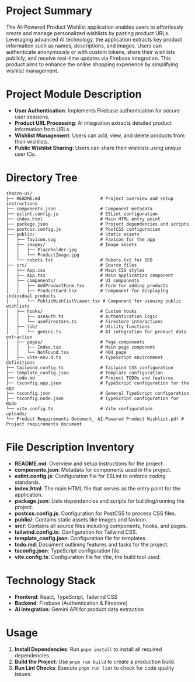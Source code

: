# Project Summary
The AI-Powered Product Wishlist application enables users to effortlessly create and manage personalized wishlists by pasting product URLs. Leveraging advanced AI technology, the application extracts key product information such as names, descriptions, and images. Users can authenticate anonymously or with custom tokens, share their wishlists publicly, and receive real-time updates via Firebase integration. This product aims to enhance the online shopping experience by simplifying wishlist management.

# Project Module Description
- **User Authentication**: Implements Firebase authentication for secure user sessions.
- **Product URL Processing**: AI integration extracts detailed product information from URLs.
- **Wishlist Management**: Users can add, view, and delete products from their wishlists.
- **Public Wishlist Sharing**: Users can share their wishlists using unique user IDs.

# Directory Tree
```
shadcn-ui/
├── README.md                       # Project overview and setup instructions
├── components.json                 # Component metadata
├── eslint.config.js                # ESLint configuration
├── index.html                      # Main HTML entry point
├── package.json                    # Project dependencies and scripts
├── postcss.config.js               # PostCSS configuration
├── public/                         # Static assets
│   ├── favicon.svg                 # Favicon for the app
│   ├── images/                     # Image assets
│   │   ├── Placeholder.jpg
│   │   └── ProductImage.jpg
│   └── robots.txt                  # Robots.txt for SEO
├── src/                            # Source files
│   ├── App.css                     # Main CSS styles
│   ├── App.tsx                     # Main application component
│   ├── components/                 # UI components
│   │   ├── AddProductForm.tsx      # Form for adding products
│   │   ├── ProductCard.tsx         # Component for displaying individual products
│   │   └── PublicWishlistViewer.tsx # Component for viewing public wishlists
│   ├── hooks/                      # Custom hooks
│   │   ├── useAuth.ts              # Authentication logic
│   │   └── useFirestore.ts         # Firestore interactions
│   ├── lib/                        # Utility functions
│   │   └── gemini.ts               # AI integration for product data extraction
│   ├── pages/                      # Page components
│   │   ├── Index.tsx               # Main page component
│   │   └── NotFound.tsx            # 404 page
│   ├── vite-env.d.ts               # TypeScript environment definitions
├── tailwind.config.ts              # Tailwind CSS configuration
├── template_config.json            # Template configuration
├── todo.md                         # Project TODOs and features
├── tsconfig.app.json               # TypeScript configuration for the app
├── tsconfig.json                   # General TypeScript configuration
├── tsconfig.node.json              # TypeScript configuration for Node
└── vite.config.ts                  # Vite configuration
uploads/
└── Product Requirements Document_ AI-Powered Product Wishlist.pdf # Project requirements document
```

# File Description Inventory
- **README.md**: Overview and setup instructions for the project.
- **components.json**: Metadata for components used in the project.
- **eslint.config.js**: Configuration file for ESLint to enforce coding standards.
- **index.html**: The main HTML file that serves as the entry point for the application.
- **package.json**: Lists dependencies and scripts for building/running the project.
- **postcss.config.js**: Configuration for PostCSS to process CSS files.
- **public/**: Contains static assets like images and favicon.
- **src/**: Contains all source files including components, hooks, and pages.
- **tailwind.config.ts**: Configuration for Tailwind CSS.
- **template_config.json**: Configuration file for templates.
- **todo.md**: Document outlining features and tasks for the project.
- **tsconfig.json**: TypeScript configuration file.
- **vite.config.ts**: Configuration file for Vite, the build tool used.

# Technology Stack
- **Frontend**: React, TypeScript, Tailwind CSS
- **Backend**: Firebase (Authentication & Firestore)
- **AI Integration**: Gemini API for product data extraction

# Usage
1. **Install Dependencies**: Run `pnpm install` to install all required dependencies.
2. **Build the Project**: Use `pnpm run build` to create a production build.
3. **Run Lint Checks**: Execute `pnpm run lint` to check for code quality issues.
